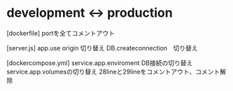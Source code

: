 # development <-> production

[dockerfile]
portを全てコメントアウト

[server.js]
app.use origin 切り替え
DB.createconnection　切り替え

[dockercompose.yml]
service.app.enviroment DB接続の切り替え
service.app.volumesの切り替え
28lineと29lineをコメントアウト、コメント解除
